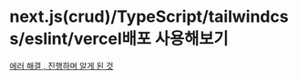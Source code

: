 # next.js(crud)/TypeScript/tailwindcss/eslint/vercel배포 사용해보기

[에러 해결 , 진행하며 알게 된 것](https://velog.io/@obb8923/next.js-%EB%B0%B0%EC%9A%B4%EA%B2%83%EB%93%A4)
